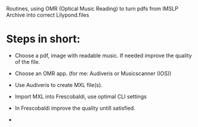 Routines, using OMR (Optical Music Reading)  to turn pdfs from IMSLP Archive into correct Lilypond.files
# Steps in short: 
- Choose a pdf, image with readable music. If needed improve the quality of the file.
- Choose an OMR app. (for me: Audiveris or Musicscanner (IOS))
- Use Audiveris to create MXL file(s).
- Import MXL into Frescobaldi, use optimal CLI settings
- In Frescobaldi improve the quality untill satisfied.

- 
